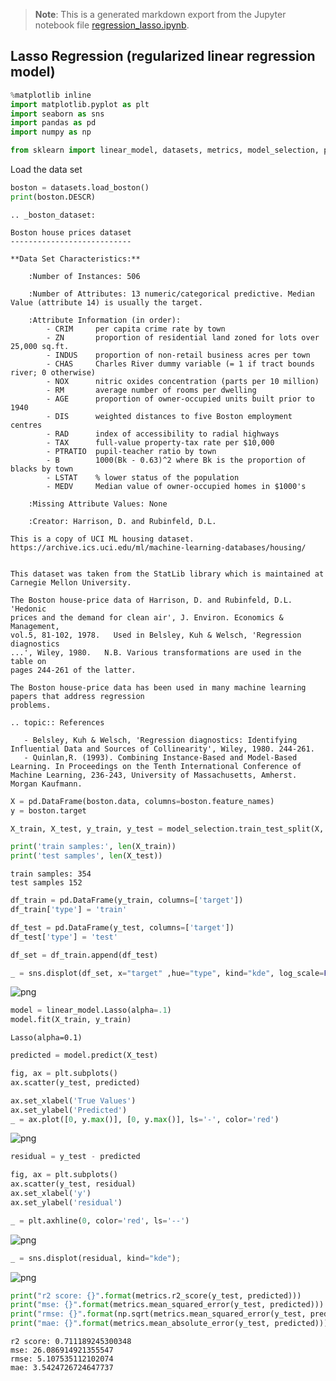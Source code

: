 >**Note**: This is a generated markdown export from the Jupyter notebook file [regression_lasso.ipynb](regression_lasso.ipynb).

## Lasso Regression (regularized linear regression model)


```python
%matplotlib inline
import matplotlib.pyplot as plt
import seaborn as sns
import pandas as pd
import numpy as np

from sklearn import linear_model, datasets, metrics, model_selection, preprocessing, pipeline
```

Load the data set


```python
boston = datasets.load_boston()
print(boston.DESCR)
```

    .. _boston_dataset:
    
    Boston house prices dataset
    ---------------------------
    
    **Data Set Characteristics:**  
    
        :Number of Instances: 506 
    
        :Number of Attributes: 13 numeric/categorical predictive. Median Value (attribute 14) is usually the target.
    
        :Attribute Information (in order):
            - CRIM     per capita crime rate by town
            - ZN       proportion of residential land zoned for lots over 25,000 sq.ft.
            - INDUS    proportion of non-retail business acres per town
            - CHAS     Charles River dummy variable (= 1 if tract bounds river; 0 otherwise)
            - NOX      nitric oxides concentration (parts per 10 million)
            - RM       average number of rooms per dwelling
            - AGE      proportion of owner-occupied units built prior to 1940
            - DIS      weighted distances to five Boston employment centres
            - RAD      index of accessibility to radial highways
            - TAX      full-value property-tax rate per $10,000
            - PTRATIO  pupil-teacher ratio by town
            - B        1000(Bk - 0.63)^2 where Bk is the proportion of blacks by town
            - LSTAT    % lower status of the population
            - MEDV     Median value of owner-occupied homes in $1000's
    
        :Missing Attribute Values: None
    
        :Creator: Harrison, D. and Rubinfeld, D.L.
    
    This is a copy of UCI ML housing dataset.
    https://archive.ics.uci.edu/ml/machine-learning-databases/housing/
    
    
    This dataset was taken from the StatLib library which is maintained at Carnegie Mellon University.
    
    The Boston house-price data of Harrison, D. and Rubinfeld, D.L. 'Hedonic
    prices and the demand for clean air', J. Environ. Economics & Management,
    vol.5, 81-102, 1978.   Used in Belsley, Kuh & Welsch, 'Regression diagnostics
    ...', Wiley, 1980.   N.B. Various transformations are used in the table on
    pages 244-261 of the latter.
    
    The Boston house-price data has been used in many machine learning papers that address regression
    problems.   
         
    .. topic:: References
    
       - Belsley, Kuh & Welsch, 'Regression diagnostics: Identifying Influential Data and Sources of Collinearity', Wiley, 1980. 244-261.
       - Quinlan,R. (1993). Combining Instance-Based and Model-Based Learning. In Proceedings on the Tenth International Conference of Machine Learning, 236-243, University of Massachusetts, Amherst. Morgan Kaufmann.
    



```python
X = pd.DataFrame(boston.data, columns=boston.feature_names)
y = boston.target
```


```python
X_train, X_test, y_train, y_test = model_selection.train_test_split(X, y, train_size=0.7)

print('train samples:', len(X_train))
print('test samples', len(X_test))
```

    train samples: 354
    test samples 152



```python
df_train = pd.DataFrame(y_train, columns=['target'])
df_train['type'] = 'train'

df_test = pd.DataFrame(y_test, columns=['target'])
df_test['type'] = 'test'

df_set = df_train.append(df_test)

_ = sns.displot(df_set, x="target" ,hue="type", kind="kde", log_scale=False)
```


    
![png](regression_lasso_files/regression_lasso_6_0.png)
    



```python
model = linear_model.Lasso(alpha=.1)
model.fit(X_train, y_train)
```




    Lasso(alpha=0.1)




```python
predicted = model.predict(X_test)

fig, ax = plt.subplots()
ax.scatter(y_test, predicted)

ax.set_xlabel('True Values')
ax.set_ylabel('Predicted')
_ = ax.plot([0, y.max()], [0, y.max()], ls='-', color='red')
```


    
![png](regression_lasso_files/regression_lasso_8_0.png)
    



```python
residual = y_test - predicted

fig, ax = plt.subplots()
ax.scatter(y_test, residual)
ax.set_xlabel('y')
ax.set_ylabel('residual')

_ = plt.axhline(0, color='red', ls='--')
```


    
![png](regression_lasso_files/regression_lasso_9_0.png)
    



```python
_ = sns.displot(residual, kind="kde");
```


    
![png](regression_lasso_files/regression_lasso_10_0.png)
    



```python
print("r2 score: {}".format(metrics.r2_score(y_test, predicted)))
print("mse: {}".format(metrics.mean_squared_error(y_test, predicted)))
print("rmse: {}".format(np.sqrt(metrics.mean_squared_error(y_test, predicted))))
print("mae: {}".format(metrics.mean_absolute_error(y_test, predicted)))
```

    r2 score: 0.711189245300348
    mse: 26.086914921355547
    rmse: 5.107535112102074
    mae: 3.5424726724647737
